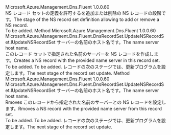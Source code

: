 <Type Name="IWithNSRecordNameServer" FullName="Microsoft.Azure.Management.Dns.Fluent.DnsRecordSet.Update.IWithNSRecordNameServer">
  <TypeSignature Language="C#" Value="public interface IWithNSRecordNameServer" />
  <TypeSignature Language="ILAsm" Value=".class public interface auto ansi abstract IWithNSRecordNameServer" />
  <TypeSignature Language="DocId" Value="T:Microsoft.Azure.Management.Dns.Fluent.DnsRecordSet.Update.IWithNSRecordNameServer" />
  <TypeSignature Language="VB.NET" Value="Public Interface IWithNSRecordNameServer" />
  <TypeSignature Language="F#" Value="type IWithNSRecordNameServer = interface" />
  <AssemblyInfo>
    <AssemblyName>Microsoft.Azure.Management.Dns.Fluent</AssemblyName>
    <AssemblyVersion>1.0.0.60</AssemblyVersion>
  </AssemblyInfo>
  <Interfaces />
  <Docs>
    <summary>
            <span data-ttu-id="214ae-101">NS レコード セットの定義を許可するを追加または削除の NS レコードの段階です。</span><span class="sxs-lookup"><span data-stu-id="214ae-101">The stage of the NS record set definition allowing to add or remove a NS record.</span></span>
            </summary>
    <remarks>To be added.</remarks>
  </Docs>
  <Members>
    <Member MemberName="WithNameServer">
      <MemberSignature Language="C#" Value="public Microsoft.Azure.Management.Dns.Fluent.DnsRecordSet.UpdateNSRecordSet.IUpdateNSRecordSet WithNameServer (string nameServerHostName);" />
      <MemberSignature Language="ILAsm" Value=".method public hidebysig newslot virtual instance class Microsoft.Azure.Management.Dns.Fluent.DnsRecordSet.UpdateNSRecordSet.IUpdateNSRecordSet WithNameServer(string nameServerHostName) cil managed" />
      <MemberSignature Language="DocId" Value="M:Microsoft.Azure.Management.Dns.Fluent.DnsRecordSet.Update.IWithNSRecordNameServer.WithNameServer(System.String)" />
      <MemberSignature Language="VB.NET" Value="Public Function WithNameServer (nameServerHostName As String) As IUpdateNSRecordSet" />
      <MemberSignature Language="F#" Value="abstract member WithNameServer : string -&gt; Microsoft.Azure.Management.Dns.Fluent.DnsRecordSet.UpdateNSRecordSet.IUpdateNSRecordSet" Usage="iWithNSRecordNameServer.WithNameServer nameServerHostName" />
      <MemberType>Method</MemberType>
      <AssemblyInfo>
        <AssemblyName>Microsoft.Azure.Management.Dns.Fluent</AssemblyName>
        <AssemblyVersion>1.0.0.60</AssemblyVersion>
      </AssemblyInfo>
      <ReturnValue>
        <ReturnType>Microsoft.Azure.Management.Dns.Fluent.DnsRecordSet.UpdateNSRecordSet.IUpdateNSRecordSet</ReturnType>
      </ReturnValue>
      <Parameters>
        <Parameter Name="nameServerHostName" Type="System.String" />
      </Parameters>
      <Docs>
        <param name="nameServerHostName"><span data-ttu-id="214ae-102">サーバーの名前のホスト名です。</span><span class="sxs-lookup"><span data-stu-id="214ae-102">The name server host name.</span></span></param>
        <summary>
            <span data-ttu-id="214ae-103">このレコード セットで指定された名前のサーバーを NS レコードを作成します。</span><span class="sxs-lookup"><span data-stu-id="214ae-103">Creates a NS record with the provided name server in this record set.</span></span>
            </summary>
        <returns>To be added.</returns>
        <remarks>To be added.</remarks>
        <return><span data-ttu-id="214ae-104">レコードの次のステージでは、更新プログラムを設定します。</span><span class="sxs-lookup"><span data-stu-id="214ae-104">The next stage of the record set update.</span></span></return>
      </Docs>
    </Member>
    <Member MemberName="WithoutNameServer">
      <MemberSignature Language="C#" Value="public Microsoft.Azure.Management.Dns.Fluent.DnsRecordSet.UpdateNSRecordSet.IUpdateNSRecordSet WithoutNameServer (string nameServerHostName);" />
      <MemberSignature Language="ILAsm" Value=".method public hidebysig newslot virtual instance class Microsoft.Azure.Management.Dns.Fluent.DnsRecordSet.UpdateNSRecordSet.IUpdateNSRecordSet WithoutNameServer(string nameServerHostName) cil managed" />
      <MemberSignature Language="DocId" Value="M:Microsoft.Azure.Management.Dns.Fluent.DnsRecordSet.Update.IWithNSRecordNameServer.WithoutNameServer(System.String)" />
      <MemberSignature Language="VB.NET" Value="Public Function WithoutNameServer (nameServerHostName As String) As IUpdateNSRecordSet" />
      <MemberSignature Language="F#" Value="abstract member WithoutNameServer : string -&gt; Microsoft.Azure.Management.Dns.Fluent.DnsRecordSet.UpdateNSRecordSet.IUpdateNSRecordSet" Usage="iWithNSRecordNameServer.WithoutNameServer nameServerHostName" />
      <MemberType>Method</MemberType>
      <AssemblyInfo>
        <AssemblyName>Microsoft.Azure.Management.Dns.Fluent</AssemblyName>
        <AssemblyVersion>1.0.0.60</AssemblyVersion>
      </AssemblyInfo>
      <ReturnValue>
        <ReturnType>Microsoft.Azure.Management.Dns.Fluent.DnsRecordSet.UpdateNSRecordSet.IUpdateNSRecordSet</ReturnType>
      </ReturnValue>
      <Parameters>
        <Parameter Name="nameServerHostName" Type="System.String" />
      </Parameters>
      <Docs>
        <param name="nameServerHostName"><span data-ttu-id="214ae-105">サーバーの名前のホスト名です。</span><span class="sxs-lookup"><span data-stu-id="214ae-105">The name server host name.</span></span></param>
        <summary>
            <span data-ttu-id="214ae-106">Rmoves このレコードから指定された名前のサーバーとの NS レコードを設定します。</span><span class="sxs-lookup"><span data-stu-id="214ae-106">Rmoves a NS record with the provided name server from this record set.</span></span>
            </summary>
        <returns>To be added.</returns>
        <remarks>To be added.</remarks>
        <return><span data-ttu-id="214ae-107">レコードの次のステージでは、更新プログラムを設定します。</span><span class="sxs-lookup"><span data-stu-id="214ae-107">The next stage of the record set update.</span></span></return>
      </Docs>
    </Member>
  </Members>
</Type>